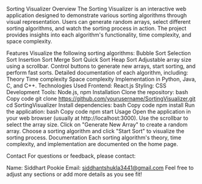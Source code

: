 Sorting Visualizer
Overview
The Sorting Visualizer is an interactive web application designed to demonstrate various sorting algorithms through visual representation. Users can generate random arrays, select different sorting algorithms, and watch the sorting process in action. The project provides insights into each algorithm's functionality, time complexity, and space complexity.

Features
Visualize the following sorting algorithms:
Bubble Sort
Selection Sort
Insertion Sort
Merge Sort
Quick Sort
Heap Sort
Adjustable array size using a scrollbar.
Control buttons to generate new arrays, start sorting, and perform fast sorts.
Detailed documentation of each algorithm, including:
Theory
Time complexity
Space complexity
Implementation in Python, Java, C, and C++.
Technologies Used
Frontend: React.js
Styling: CSS
Development Tools: Node.js, npm
Installation
Clone the repository:
bash
Copy code
git clone https://github.com/yourusername/SortingVisualizer.git
cd SortingVisualizer
Install dependencies:
bash
Copy code
npm install
Run the application:
bash
Copy code
npm start
Usage
Open the application in your web browser (usually at http://localhost:3000).
Use the scrollbar to select the array size.
Click on "Generate New Array" to create a random array.
Choose a sorting algorithm and click "Start Sort" to visualize the sorting process.
Documentation
Each sorting algorithm's theory, time complexity, and implementation are documented on the home page.

Contact
For questions or feedback, please contact:

Name: Siddhart Pookie
Email: siddhantshukla3441@gmail.com
Feel free to adjust any sections or add more details as you see fit!
